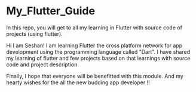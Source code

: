 # My_Flutter_Guide
In this repo, you will get to all my learning in Flutter with source code of projects (using flutter).

  Hi I am Seshan! I am learning Flutter the cross platform network for app development using the programming language called "Dart".
  I have shared my learning of flutter and few projects based on that learnings with source code and project description 
  
  Finally, I hope that everyone will be benefitted with this module. And my hearty wishes for the all the new budding app developer !!
